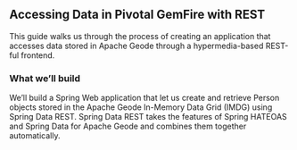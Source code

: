 ## Accessing Data in Pivotal GemFire with REST

This guide walks us through the process of creating an application 
that accesses data stored in Apache Geode through a hypermedia-based REST-ful frontend.

### What we’ll build

We’ll build a Spring Web application that let us create and retrieve Person 
objects stored in the Apache Geode In-Memory Data Grid (IMDG) using Spring 
Data REST. Spring Data REST takes the features of Spring HATEOAS and Spring 
Data for Apache Geode and combines them together automatically.
